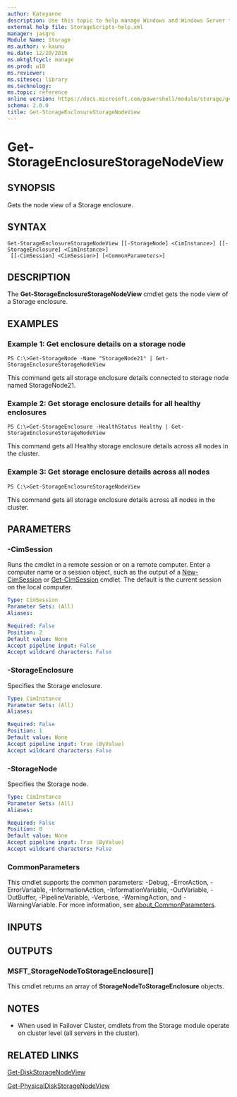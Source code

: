 ```yaml
---
author: Kateyanne
description: Use this topic to help manage Windows and Windows Server technologies with Windows PowerShell.
external help file: StorageScripts-help.xml
manager: jasgro
Module Name: Storage
ms.author: v-kaunu
ms.date: 12/20/2016
ms.mktglfcycl: manage
ms.prod: w10
ms.reviewer: 
ms.sitesec: library
ms.technology: 
ms.topic: reference
online version: https://docs.microsoft.com/powershell/module/storage/get-storageenclosurestoragenodeview?view=windowsserver2019-ps&wt.mc_id=ps-gethelp
schema: 2.0.0
title: Get-StorageEnclosureStorageNodeView
---
```


# Get-StorageEnclosureStorageNodeView

## SYNOPSIS
Gets the node view of a Storage enclosure.

## SYNTAX

```
Get-StorageEnclosureStorageNodeView [[-StorageNode] <CimInstance>] [[-StorageEnclosure] <CimInstance>]
 [[-CimSession] <CimSession>] [<CommonParameters>]
```

## DESCRIPTION
The **Get-StorageEnclosureStorageNodeView** cmdlet gets the node view of a Storage enclosure.

## EXAMPLES

### Example 1: Get enclosure details on a storage node
```
PS C:\>Get-StorageNode -Name "StorageNode21" | Get-StorageEnclosureStorageNodeView
```

This command gets all storage enclosure details connected to storage node named StorageNode21.

### Example 2: Get storage enclosure details for all healthy enclosures
```
PS C:\>Get-StorageEnclosure -HealthStatus Healthy | Get-StorageEnclosureStorageNodeView
```

This command gets all Healthy storage enclosure details across all nodes in the cluster.

### Example 3: Get storage enclosure details across all nodes
```
PS C:\>Get-StorageEnclosureStorageNodeView
```

This command gets all storage enclosure details across all nodes in the cluster.

## PARAMETERS

### -CimSession
Runs the cmdlet in a remote session or on a remote computer.
Enter a computer name or a session object, such as the output of a [New-CimSession](https://go.microsoft.com/fwlink/p/?LinkId=227967) or [Get-CimSession](https://go.microsoft.com/fwlink/p/?LinkId=227966) cmdlet.
The default is the current session on the local computer.

```yaml
Type: CimSession
Parameter Sets: (All)
Aliases:

Required: False
Position: 2
Default value: None
Accept pipeline input: False
Accept wildcard characters: False
```

### -StorageEnclosure
Specifies the Storage enclosure.

```yaml
Type: CimInstance
Parameter Sets: (All)
Aliases:

Required: False
Position: 1
Default value: None
Accept pipeline input: True (ByValue)
Accept wildcard characters: False
```

### -StorageNode
Specifies the Storage node.

```yaml
Type: CimInstance
Parameter Sets: (All)
Aliases:

Required: False
Position: 0
Default value: None
Accept pipeline input: True (ByValue)
Accept wildcard characters: False
```

### CommonParameters
This cmdlet supports the common parameters: -Debug, -ErrorAction, -ErrorVariable, -InformationAction, -InformationVariable, -OutVariable, -OutBuffer, -PipelineVariable, -Verbose, -WarningAction, and -WarningVariable. For more information, see [about_CommonParameters](https://go.microsoft.com/fwlink/?LinkID=113216).

## INPUTS

## OUTPUTS

### MSFT_StorageNodeToStorageEnclosure[]
This cmdlet returns an array of **StorageNodeToStorageEnclosure** objects.

## NOTES

* When used in Failover Cluster, cmdlets from the Storage module operate on cluster level (all servers in the cluster).

## RELATED LINKS

[Get-DiskStorageNodeView](./Get-DiskStorageNodeView.md)

[Get-PhysicalDiskStorageNodeView](./Get-PhysicalDiskStorageNodeView.md)

